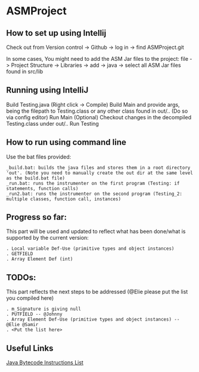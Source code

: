 # ASMProject

## How to set up using Intellij

Check out from Version control -> Github -> log in -> find ASMProject.git

In some cases, You might need to add the ASM Jar files to the project:
file -> Project Structure -> Libraries -> add -> java -> select all ASM Jar files found in src/lib

## Running using IntelliJ

Build Testing.java (Right click -> Compile)
Build Main and provide args, being the filepath to Testing.class or any other class found in out/.. (Do so via config editor)
Run Main
(Optional) Checkout changes in the decompiled Testing.class under out/..
Run Testing

## How to run using command line
Use the bat files provided:

	_build.bat: builds the java files and stores them in a root directory 'out'. (Note you need to manually create the out dir at the same level as the build.bat file)
	_run.bat: runs the instrumenter on the first program (Testing: if statements, function calls)
	_run2.bat: runs the instrumenter on the second program (Testing_2: multiple classes, function call, instances)

## Progress so far:
This part will be used and updated to reflect what has been done/what is supported by the current version:

	. Local variable Def-Use (primitive types and object instances)
	. GETFIELD
	. Array Element Def (int)

## TODOs:
This part reflects the next steps to be addressed (@Elie please put the list you compiled here)
	
	. m_Signature is giving null
	. PUTFIELD -- @Johnny
	. Array Element Def-Use (primitive types and object instances) -- @Elie @Samir
	. <Put the list here>
	
## Useful Links
[Java Bytecode Instructions List](https://en.wikipedia.org/wiki/Java_bytecode_instruction_listings)

